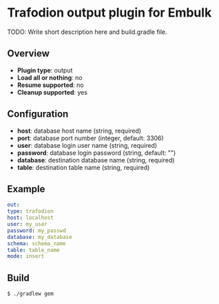 # Trafodion output plugin for Embulk

TODO: Write short description here and build.gradle file.

## Overview

* **Plugin type**: output
* **Load all or nothing**: no
* **Resume supported**: no
* **Cleanup supported**: yes

## Configuration

- **host**: database host name (string, required)
- **port**: database port number (integer, default: 3306)
- **user**: database login user name (string, required)
- **password**: database login password (string, default: "")
- **database**: destination database name (string, required)
- **table**: destination table name (string, required)

## Example

```yaml
out:
type: trafodion
host: localhost 
user: my_user 
password: my_passwd
database: my_database
schema: schema_name
table: table_name
mode: insert
```


## Build

```
$ ./gradlew gem 
```
